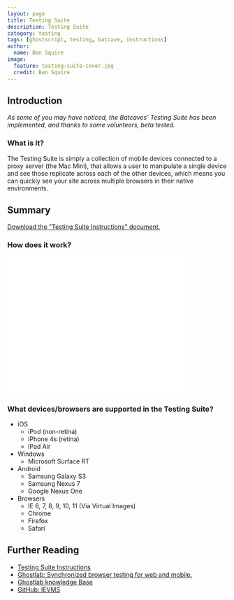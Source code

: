 ```yaml
---
layout: page
title: Testing Suite
description: Testing Suite
category: testing
tags: [ghostscript, testing, batcave, instructions]
author:
  name: Ben Squire
image:
  feature: testing-suite-cover.jpg
  credit: Ben Squire
---
```

## Introduction
*As some of you may have noticed, the Batcaves' Testing Suite has been implemented, and thanks to some volunteers, beta 
tested.*

### What is it?
The Testing Suite is simply a collection of mobile devices connected to a proxy server (the Mac Mini), that allows a 
user to manipulate a single device and see those replicate across each of the other devices, which means you can 
quickly see your site across multiple browsers in their native environments.

## Summary
[Download the "Testing Suite Instructions" document.](/newsletter/assets/downloads/mmt-testing-suite.pdf)

### How does it work?
<iframe width="420" height="315" src="//www.youtube.com/embed/QfLKXTv4d8Q" frameborder="0" allowfullscreen></iframe>

### What devices/browsers are supported in the Testing Suite?

* iOS
    * iPod (non-retina)
    * iPhone 4s (retina)
    * iPad Air
* Windows
    * Microsoft Surface RT
* Android
    * Samsung Galaxy S3
    * Samsung Nexus 7
    * Google Nexus One
* Browsers
    * IE 6, 7, 8, 9, 10, 11 (Via Virtual Images)
    * Chrome
    * Firefox
    * Safari

## Further Reading
- [Testing Suite Instructions](/newsletter/assets/downloads/mmt-testing-suite.pdf)
- [Ghostlab: Synchronized browser testing for web and mobile.](http://vanamco.com/ghostlab/)
- [Ghostlab knowledge Base](http://feedback.vanamco.com/knowledgebase)
- [GitHub: IEVMS](https://github.com/xdissent/ievms)
